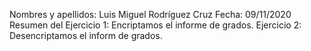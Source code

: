 Nombres y apellidos: Luis Miguel Rodríguez Cruz 
Fecha: 09/11/2020 
Resumen del Ejercicio 1: Encriptamos el informe de grados.
            Ejercicio 2: Desencriptamos el inform de grados.
